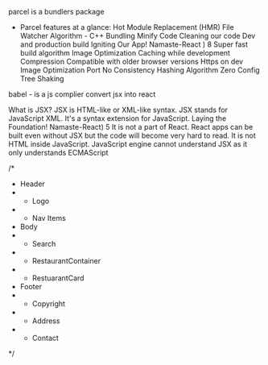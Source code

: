 parcel is a bundlers package

* Parcel features at a glance:
Hot Module Replacement (HMR)
File Watcher Algorithm - C++
Bundling
Minify Code
Cleaning our code
Dev and production build
Igniting Our App! Namaste-React ) 8
Super fast build algorithm
Image Optimization
Caching while development
Compression
Compatible with older browser versions
Https on dev
Image Optimization
Port No
Consistency Hashing Algorithm
Zero Config
Tree Shaking

babel - is a js complier convert jsx into react


 What is JSX?
JSX is HTML-like or XML-like syntax. JSX stands for JavaScript
XML. It's a syntax extension for JavaScript.
Laying the Foundation! Namaste-React) 5
It is not a part of React. React apps can be built even
without JSX but the code will become very hard to read.
It is not HTML inside JavaScript.
JavaScript engine cannot understand JSX as it only
understands ECMAScript

/*
* Header
* - Logo
* - Nav Items
* Body
* - Search
* - RestaurantContainer
* - RestuarantCard
* Footer
* - Copyright
* - Address
* - Contact

*/
